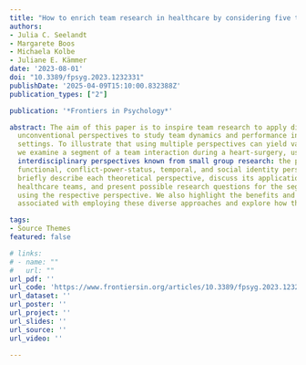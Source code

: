 ```yaml
---
title: "How to enrich team research in healthcare by considering five theoretical perspectives"
authors:
- Julia C. Seelandt
- Margarete Boos
- Michaela Kolbe
- Juliane E. Kämmer
date: '2023-08-01'
doi: "10.3389/fpsyg.2023.1232331"
publishDate: '2025-04-09T15:10:00.832388Z'
publication_types: ["2"]

publication: '*Frontiers in Psychology*'

abstract: The aim of this paper is to inspire team research to apply diverse and
  unconventional perspectives to study team dynamics and performance in healthcare
  settings. To illustrate that using multiple perspectives can yield valuable insights,
  we examine a segment of a team interaction during a heart-surgery, using five distinct
  interdisciplinary perspectives known from small group research: the psychodynamic,
  functional, conflict-power-status, temporal, and social identity perspectives. We
  briefly describe each theoretical perspective, discuss its application to study
  healthcare teams, and present possible research questions for the segment at hand
  using the respective perspective. We also highlight the benefits and challenges
  associated with employing these diverse approaches and explore how they can be integrated to analyze team processes in health care. Finally, we offer our own insights and opinions on the integration of these approaches, as well as the types of data required to conduct such analyses. We also point to further research avenues and highlight the benefits associated with employing these diverse approaches. Finally, we offer our own insights and opinions on the integration of these approaches, as well as the types of data required to conduct such analyses.

tags:
- Source Themes
featured: false

# links:
# - name: ""
#   url: ""
url_pdf: ''
url_code: 'https://www.frontiersin.org/articles/10.3389/fpsyg.2023.1232331/full'
url_dataset: ''
url_poster: ''
url_project: ''
url_slides: ''
url_source: ''
url_video: ''

---
```

